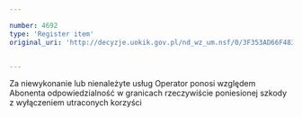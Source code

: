 ```yaml
---

number: 4692
type: 'Register item'
original_uri: 'http://decyzje.uokik.gov.pl/nd_wz_um.nsf/0/3F353AD66F483443C1257B7300351918?OpenDocument'


---
```


Za niewykonanie lub nienależyte usług Operator ponosi względem Abonenta odpowiedzialność w granicach rzeczywiście poniesionej szkody z wyłączeniem utraconych korzyści
